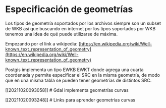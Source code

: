 # Especificación de geometrías

Los tipos de geometría soportados por los archivos siempre son un subset de WKB
así que buscando en internet por los tipos soportados por WKB tenemos una idea
de qué puede utilizarse de máxima.

Empezando por el link a wikipedia:
[https://en.wikipedia.org/wiki/Well-known_text_representation_of_geometry](https://en.wikipedia.org/wiki/Well-known_text_representation_of_geometry)

Postgis implementa un tipo EWKB EWKT donde agrega una cuarta coordenada y permite
especificar el SRC en la misma geometría, de modo que en una misma tabla se pueden
tener geometrías de distintos SRC.


[[20211020093058]] # Gdal implementa geometrías curvas

[[20211020093248]] # Links para aprender geometrías curvas
